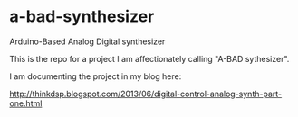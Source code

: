 a-bad-synthesizer
=================

Arduino-Based Analog Digital synthesizer

This is the repo for a project I am affectionately calling "A-BAD sythesizer".

I am documenting the project in my blog here:

http://thinkdsp.blogspot.com/2013/06/digital-control-analog-synth-part-one.html

